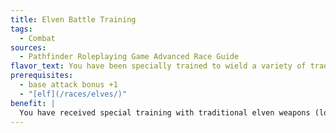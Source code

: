 ```yaml
---
title: Elven Battle Training
tags:
  - Combat
sources:
  - Pathfinder Roleplaying Game Advanced Race Guide
flavor_text: You have been specially trained to wield a variety of traditional elven weapons.
prerequisites:
  - base attack bonus +1
  - "[elf](/races/elves/)"
benefit: |
  You have received special training with traditional elven weapons (longbows, composite longbows, longswords, rapiers, shortbows, composite shortbows, and any weapon with the word "elven" in its name). You receive a +2 bonus to your CMD against disarm and sunder maneuvers directed at one of these weapons you are wielding. In addition, if you are wielding one of these melee weapons, you may make an additional attack of opportunity each round (this bonus stacks with Combat Reflexes).
---
```


